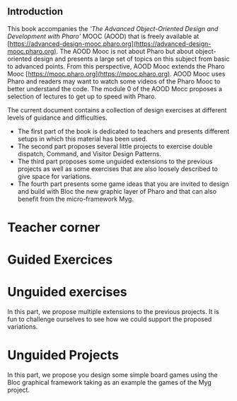 ## Introduction




This book accompanies the _'The Advanced Object-Oriented Design and Development with Pharo'_ MOOC (AOOD) that is freely available at [https://advanced-design-mooc.pharo.org](https://advanced-design-mooc.pharo.org).
The AOOD Mooc is not about Pharo but about object-oriented design and presents a large set of topics on this subject from basic to advanced points. From this perspective, AOOD Mooc extends the Pharo Mooc [https://mooc.pharo.org](https://mooc.pharo.org). AOOD Mooc uses Pharo and readers may want to watch some videos of the Pharo Mooc to better understand the code. The module 0 of the AOOD Mocc proposes a selection of lectures to get up to speed with Pharo.

The current document contains a collection of design exercises at different levels of guidance and difficulties.

- The first part of the book is dedicated to teachers and presents different setups in which this material has been used.
- The second part proposes several little projects to exercise double dispatch, Command, and Visitor Design Patterns.
- The third part proposes some unguided extensions to the previous projects as well as some exercises that are also loosely described to give space for variations. 
- The fourth part presents some game ideas that you are invited to design and build with Bloc the new graphic layer of Pharo and that can also benefit from the micro-framework Myg. 

# Teacher corner

<!inputFile|path=Chapters/ForTeachers/forTeachers.md!>
<!inputFile|path=Chapters/ForTeachers/exerciseMap.md!>


# Guided Exercices 
<!inputFile|path=Chapters/SimpleLan/Simple-LAN-Definition.md!>
<!inputFile|path=Chapters/DSL/DSL.md!>
<!inputFile|path=Chapters/PaperStoneScissor/PaperStoneScissor.md!>
 
<!inputFile|path=Chapters/DSLDoubleDispatch/DSLDoubleDispatch.md!>
<!inputFile|path=Chapters/Robots/robots.md!>
<!inputFile|path=Chapters/Compass/compass.md!>

<!inputFile|path=Chapters/Expression/Expression.md!>
<!inputFile|path=Chapters/Visitor/Visitor.md!>

# Unguided exercises

In this part, we propose multiple extensions to the previous projects.
It is fun to challenge ourselves to see how we could support the proposed variations.

<!inputFile|path=Chapters/Unguided/Unguided.md!>
<!inputFile|path=Chapters/Tamagotchi/Tamagotchi.md!>
<!inputFile|path=Chapters/Civilization/Civilization.md!>

# Unguided Projects

In this part, we propose you design some simple board games using the Bloc graphical framework taking as an example the games of the Myg project.

<!inputFile|path=Chapters/Games/Games.md!>
<!inputFile|path=Chapters/Games/Microdown.md!>


